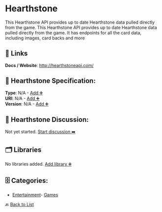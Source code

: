 # Hearthstone

This Hearthstone API provides up to date Hearthstone data pulled directly from the game. This Hearthstone API provides up to date Hearthstone data pulled directly from the game. It has endpoints for all the card data, including images, card backs and more

##  🔗 Links
**Docs / Website**: http://hearthstoneapi.com/

## 🧬 Hearthstone Specification:
**Type**: N/A - [Add ➕](https://github.com/apis-list/apis-list/edit/main/apis.yaml#L9362)  
**URI**: N/A - [Add ➕](https://github.com/apis-list/apis-list/edit/main/apis.yaml#L9362)  
**Version**: N/A - [Add ➕](https://github.com/apis-list/apis-list/edit/main/apis.yaml#L9362)

## 💬 Hearthstone Discussion:
Not yet started. [Start discussion ➡️](https://github.com/apis-list/apis-list/discussions/new)

## 🗂️ Libraries

No libraries added. [Add library ➕](https://github.com/apis-list/apis-list/edit/main/apis.yaml#L9362)    


## 🗄️ Categories:
- [Entertainment](https://github.com/apis-list/apis-list#entertainment-)- [Games](https://github.com/apis-list/apis-list#games-)

🔙  [Back to List](https://github.com/apis-list/apis-list)
